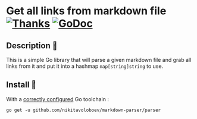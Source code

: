 # Get all links from markdown file [![Thanks](https://img.shields.io/badge/Say%20Thanks-💗-ff69b4.svg)](https://www.patreon.com/nikitavoloboev) [![GoDoc](https://godoc.org/github.com/nikitavoloboev/markdown-parser/parser?status.svg)](https://godoc.org/github.com/nikitavoloboev/markdown-parser/parser)

## Description 📕
This is a simple Go library that will parse a given markdown file and grab all links from it and put it into a hashmap `map[string]string` to use.

## Install 💎
With a [correctly configured](https://golang.org/doc/install#testing) Go toolchain :

`go get -u github.com/nikitavoloboev/markdown-parser/parser`

